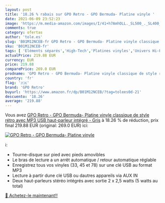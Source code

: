 ```yaml
---
layout: post
title: '18.26 % rabais sur GPO Retro - GPO Bermuda- Platine vinyle '
date: 2021-06-09 23:52:23
image: 'https://m.media-amazon.com/images/I/41+h7AmhOLL._SL500_._SL400_.jpg'
comments: true
category: ofertas
author: 'tole.es'
slug: 'B01M12NCEB-fr GPO Retro - GPO Bermuda- Platine vinyle classique de style...'
sku: 'B01M12NCEB-fr'
tags: [ 'Eléments séparés','High-Tech','Platines vinyles','Univers Hi-Fi','gpo retro', ]
actualPrice: 219.88 EUR
currency: EUR
price: 219.88
comparePrice: 269.0 EUR
prodname: 'GPO Retro - GPO Bermuda- Platine vinyle classique de style rétro avec MP3  USB  haut-parleur intégré - Gris'
country: 'fr'
flag: '🇫🇷'
brand: 'GPO Retro'
buyurl: 'https://www.amazon.fr/dp/B01M12NCEB/?tag=tolees0d-21'
descuento: '18.26'
average: '219.88'
---
```


Vous avez [GPO Retro - GPO Bermuda- Platine vinyle classique de style rétro avec MP3  USB  haut-parleur intégré - Gris](https://www.amazon.fr/dp/B01M12NCEB/?tag=tolees0d-21)  à  18.26 % de réduction, prix final  219.88 EUR (original: 269.0 EUR) ici:

[![GPO Retro - GPO Bermuda- Platine vinyle ](https://m.media-amazon.com/images/I/41+h7AmhOLL._SL500_._SL400_.jpg)](https://www.amazon.fr/dp/B01M12NCEB/?tag=tolees0d-21)

ℹ️:

- Tourne-disque sur pied avec pieds amovibles
- Le bras de lecture a un arrêt automatique / retour automatique réglable
- Enregistrez tous vos vinyles (33, 45 et 78) sur une clé USB au format MP3
- Lecture à partir dune clé USB ou dautres appareils via AUX IN
- Deux haut-parleurs stéréo intégrés avec sortie 2 x 2,5 watts (5 watts au total)

[🛒 Achetez-le maintenant!!](https://www.amazon.fr/dp/B01M12NCEB/?tag=tolees0d-21)
